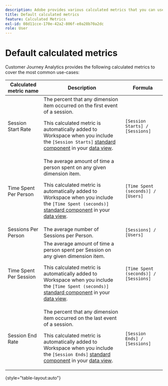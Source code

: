 ```yaml
---
description: Adobe provides various calculated metrics that you can use. This page lists those metrics and their intended uses.
title: Default calculated metrics
feature: Calculated Metrics
exl-id: 08d11cce-170e-42a2-806f-e0a28b70a2dc
role: User
---
```

# Default calculated metrics

Customer Journey Analytics provides the following calculated metrics to cover the most common use-cases: 

| Calculated metric name | Description | Formula |
|---------|----------|---------|
| Session Start Rate | The percent that any dimension item occurred on the first event of a session.<p>This calculated metric is automatically added to Workspace when you include the `[Session Starts]` [standard component](/help/data-views/component-reference.md) in your [data view](/help/data-views/create-dataview.md).</p> | `[Session Starts] / [Sessions]` |
| Time Spent Per Person | The average amount of time a person spent on any given dimension item.<p>This calculated metric is automatically added to Workspace when you include the `[Time Spent (seconds)]` [standard component](/help/data-views/component-reference.md) in your [data view](/help/data-views/create-dataview.md).</p> | `[Time Spent (seconds)] / [Users]` |
| Sessions Per Person | The average number of Sessions per Person. | `[Sessions] / [Users]` |
| Time Spent Per Session | The average amount of time a person spent per Session on any given dimension item.<p>This calculated metric is automatically added to Workspace when you include the `[Time Spent (seconds)]` [standard component](/help/data-views/component-reference.md) in your [data view](/help/data-views/create-dataview.md).</p> | `[Time Spent (seconds)] / [Sessions]` |
| Session End Rate | The percent that any dimension item occurred on the last event of a session. <p>This calculated metric is automatically added to Workspace when you include the `[Session Ends]` [standard component](/help/data-views/component-reference.md) in your [data view](/help/data-views/create-dataview.md).</p> | `[Session Ends] / [Sessions]` |

{style="table-layout:auto"}
